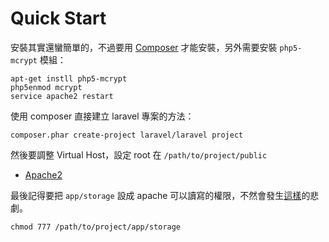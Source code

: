 # Quick Start

安裝其實還蠻簡單的，不過要用 [Composer][] 才能安裝，另外需要安裝 `php5-mcrypt` 模組：

    apt-get instll php5-mcrypt
    php5enmod mcrypt
    service apache2 restart

使用 composer 直接建立 laravel 專案的方法：

    composer.phar create-project laravel/laravel project

然後要調整 Virtual Host，設定 root 在 `/path/to/project/public`

* [Apache2](/server/apache.md)

最後記得要把 `app/storage` 設成 apache 可以讀寫的權限，不然會發生[這樣](http://stackoverflow.com/questions/23186952/error-in-exception-handler-laravel)的悲劇。

    chmod 777 /path/to/project/app/storage

[Composer]: /pdl/php/composer.md
